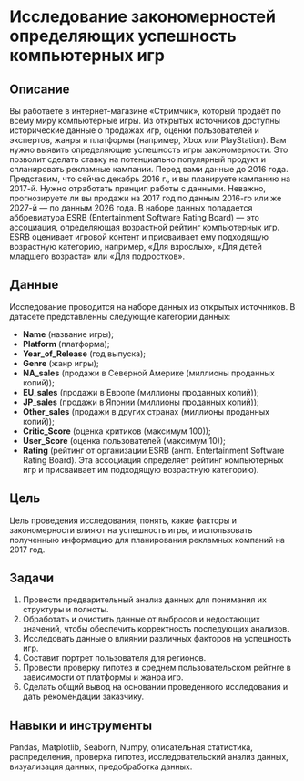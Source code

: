 # Исследование закономерностей определяющих успешность компьютерных игр

## Описание
Вы работаете в интернет-магазине «Стримчик», который продаёт по всему миру компьютерные игры. Из открытых источников доступны исторические данные о продажах игр, оценки пользователей и экспертов, жанры и платформы (например, Xbox или PlayStation). Вам нужно выявить определяющие успешность игры закономерности. Это позволит сделать ставку на потенциально популярный продукт и спланировать рекламные кампании.
Перед вами данные до 2016 года. Представим, что сейчас декабрь 2016 г., и вы планируете кампанию на 2017-й. Нужно отработать принцип работы с данными. Неважно, прогнозируете ли вы продажи на 2017 год по данным 2016-го или же 2027-й — по данным 2026 года.
В наборе данных попадается аббревиатура ESRB (Entertainment Software Rating Board) — это ассоциация, определяющая возрастной рейтинг компьютерных игр. ESRB оценивает игровой контент и присваивает ему подходящую возрастную категорию, например, «Для взрослых», «Для детей младшего возраста» или «Для подростков».

## Данные
Исследование проводится на наборе данных из открытых источников. В датасете представленны следующие категории данных:

- **Name** (название игры);
- **Platform** (платформа);
- **Year_of_Release** (год выпуска);
- **Genre** (жанр игры);
- **NA_sales** (продажи в Северной Америке (миллионы проданных копий));
- **EU_sales** (продажи в Европе (миллионы проданных копий));
- **JP_sales** (продажи в Японии (миллионы проданных копий));
- **Other_sales** (продажи в других странах (миллионы проданных копий));
- **Critic_Score** (оценка критиков (максимум 100));
- **User_Score** (оценка пользователей (максимум 10));
- **Rating** (рейтинг от организации ESRB (англ. Entertainment Software Rating Board). Эта ассоциация определяет рейтинг компьютерных игр и присваивает им подходящую возрастную категорию).

## Цель
Цель проведения исследования, понять,  какие факторы и закономерности влияют на успешность игры, и использовать полученныю информацию для планирования рекламных компаний на 2017 год.

## Задачи
1. Провести предварительный анализ данных для понимания их структуры и полноты.
2. Обработать и очистить данные от выбросов и недостающих значений, чтобы обеспечить корректность последующих анализов.  
3. Исследовать данные  о влиянии различных факторов на успешность игр.   
4. Составит портрет пользователя для регионов.
5. Провести проверку гипотез и среднем пользовательском рейтнге в зависимости от платформы и жанра игр.  
6. Сделать общий вывод на основании проведенного исследования и дать рекомендации заказчику.

## Навыки и инструменты
Pandas, Matplotlib, Seaborn, Numpy, описательная статистика, распределения, проверка гипотез, исследовательский анализ данных, визуализация данных, предобработка данных.


